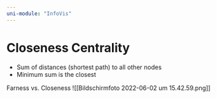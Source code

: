 ```yaml
---
uni-module: "InfoVis"
---
```


# Closeness Centrality

- Sum of distances (shortest path) to all other nodes
- Minimum sum is the closest

Farness vs. Closeness
![[Bildschirmfoto 2022-06-02 um 15.42.59.png]]
